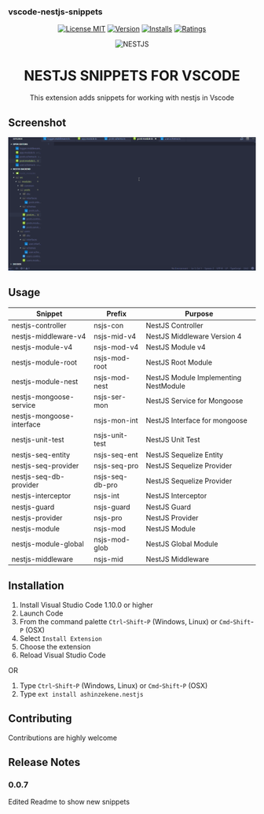 ### vscode-nestjs-snippets

<p align="center">
<a title="License MIT" href="https://opensource.org/licenses/MIT"><img src="https://img.shields.io/badge/License-MIT-brightgreen.svg" alt="License MIT" /></a>
<a title="Version" href="https://marketplace.visualstudio.com/items?itemName=ashinzekene.nestjs"><img src="https://vsmarketplacebadge.apphb.com/version-short/ashinzekene.nestjs.svg" alt="Version" /></a>
<a title="Installs" href="https://marketplace.visualstudio.com/items?itemName=ashinzekene.nestjs"><img src="https://vsmarketplacebadge.apphb.com/installs/ashinzekene.nestjs.svg" alt="Installs" /></a>
<a title="Ratings" href="https://marketplace.visualstudio.com/items?itemName=ashinzekene.nestjs"><img src="https://vsmarketplacebadge.apphb.com/rating/ashinzekene.nestjs.svg" alt="Ratings" /></a>
</p>

<p align="center">
  <img src="https://github.com/ashinzekene/vscode-nestjs-snippets/blob/master/nestjs.jpg?raw=true" alt="NESTJS" />
  <h1 align="center">NESTJS SNIPPETS FOR VSCODE</h1>
  <p align="center">This extension adds snippets for working with nestjs in Vscode</p>
</p>

## Screenshot

![Usage](img.gif)

## Usage
Snippet                       |Prefix               | Purpose                                   |
------------------------------| --------------------| ------------------------------------------| 
nestjs-controller             | nsjs-con            | NestJS Controller                         | 
nestjs-middleware-v4          | nsjs-mid-v4         | NestJS Middleware Version 4               | 
nestjs-module-v4              | nsjs-mod-v4         | NestJS Module v4                          | 
nestjs-module-root            | nsjs-mod-root       | NestJS Root Module                        | 
nestjs-module-nest            | nsjs-mod-nest       | NestJS Module Implementing NestModule     | 
nestjs-mongoose-service       | nsjs-ser-mon        | NestJS Service for Mongoose               | 
nestjs-mongoose-interface     | nsjs-mon-int        | NestJS Interface for mongoose             | 
nestjs-unit-test              | nsjs-unit-test      | NestJS Unit Test                          | 
nestjs-seq-entity             | nsjs-seq-ent        | NestJS Sequelize Entity                   | 
nestjs-seq-provider           | nsjs-seq-pro        | NestJS Sequelize Provider                 | 
nestjs-seq-db-provider        | nsjs-seq-db-pro     | NestJS Sequelize Provider                 | 
nestjs-interceptor            | nsjs-int            | NestJS Interceptor                        | 
nestjs-guard                  | nsjs-guard          | NestJS Guard                              | 
nestjs-provider               | nsjs-pro            | NestJS Provider                           | 
nestjs-module                 | nsjs-mod            | NestJS Module                             | 
nestjs-module-global          | nsjs-mod-glob       | NestJS Global Module                      | 
nestjs-middleware             | nsjs-mid            | NestJS Middleware                         | 

## Installation

1.  Install Visual Studio Code 1.10.0 or higher
1.  Launch Code
1.  From the command palette `Ctrl`-`Shift`-`P` (Windows, Linux) or `Cmd`-`Shift`-`P` (OSX)
1.  Select `Install Extension`
1.  Choose the extension
1.  Reload Visual Studio Code

OR

1.  Type `Ctrl`-`Shift`-`P` (Windows, Linux) or `Cmd`-`Shift`-`P` (OSX)
1.  Type `ext install ashinzekene.nestjs`

## Contributing

Contributions are highly welcome

## Release Notes

### 0.0.7

Edited Readme to show new snippets
